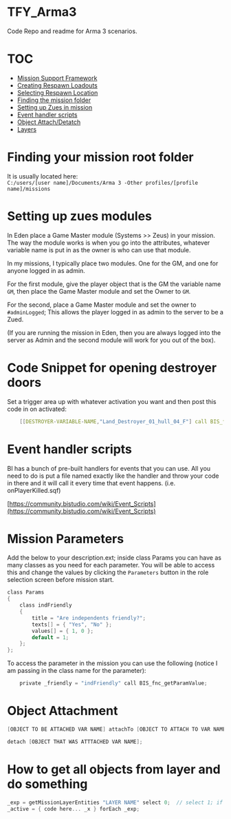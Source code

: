 # TFY_Arma3
Code Repo and readme for Arma 3 scenarios.

# TOC
- [Mission Support Framework](https://github.com/zeiktuvai/MSF_Arma_3)
- [Creating Respawn Loadouts](/docs/respawn/Respawn_Loadouts.md)
- [Selecting Respawn Location](/docs/respawn/Select_Respawn_pos.md)
- [Finding the mission folder](#finding-your-mission-root-folder)
- [Setting up Zues in mission](#setting-up-zues-modules)
- [Event handler scripts](#event-handler-scripts)
- [Object Attach/Detatch](#object-attachment)
- [Layers](#how-to-get-all-objects-from-layer-and-do-something)

# Finding your mission root folder
It is usually located here:  
`C:/users/[user name]/Documents/Arma 3 -Other profiles/[profile name]/missions`

# Setting up zues modules
In Eden place a Game Master module (Systems >> Zeus) in your mission.  The way the module works is when you go into the attributes, whatever variable name is put in as the owner is who can use that module.

In my missions, I typically place two modules.  One for the GM, and one for anyone logged in as admin.

For the first module, give the player object that is the GM the variable name `GM`, then place the Game Master module and set the Owner to `GM`.

For the second, place a Game Master module and set the owner to `#adminLogged`; This allows the player logged in as admin to the server to be a Zued.

(If you are running the mission in Eden, then you are always logged into the server as Admin and the second module will work for you out of the box).

# Code Snippet for opening destroyer doors
Set a trigger area up with whatever activation you want and then post this code in on activated:
```c
    [[DESTROYER-VARIABLE-NAME,"Land_Destroyer_01_hull_04_F"] call BIS_fnc_Destroyer01GetShipPart,1,false] call BIS_fnc_Destroyer01AnimateHangarDoors
```

# Event handler scripts
BI has a bunch of pre-built handlers for events that you can use.  All you need to do is put a file named exactly like the handler and throw your code in there and it will call it every time that event happens. (i.e. onPlayerKilled.sqf)

[https://community.bistudio.com/wiki/Event_Scripts](https://community.bistudio.com/wiki/Event_Scripts)

# Mission Parameters

Add the below to your description.ext; inside class Params you can have as many classes as you need for each parameter.  You will be able to access this and change the values by clicking the `Parameters` button in the role selection screen before mission start.

```c
class Params
{
    class indFriendly
    {
        title = "Are independents friendly?";
        texts[] = { "Yes", "No" };
        values[] = { 1, 0 };
        default = 1;
    };
};
```
To access the parameter in the mission you can use the following (notice I am passing in the class name for the parameter):
```c
    private _friendly = "indFriendly" call BIS_fnc_getParamValue;
```


# Object Attachment

```c
[OBJECT TO BE ATTACHED VAR NAME] attachTo [OBJECT TO ATTACH TO VAR NAME, [0,-2,.55]];

detach [OBJECT THAT WAS ATTTACHED VAR NAME];
```

# How to get all objects from layer and do something

```c
_exp = getMissionLayerEntities "LAYER NAME" select 0;  // select 1; if you want to get all the map markers in the layer
_active = { code here... _x } forEach _exp;
```